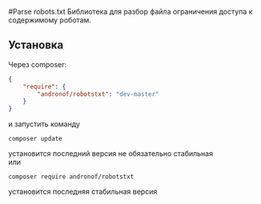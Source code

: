 #Parse robots.txt
Библиотека для разбор файла ограничения доступа к содержимому роботам.

Установка
------------------
Через composer:
```json
{
    "require": {
        "andronof/robotstxt": "dev-master"
    }
}
```
и запустить команду 
```
composer update
```
установится последний версия не обязательно стабильная<br>
или 
```
composer require andronof/robotstxt
```
установится последняя стабильная версия
